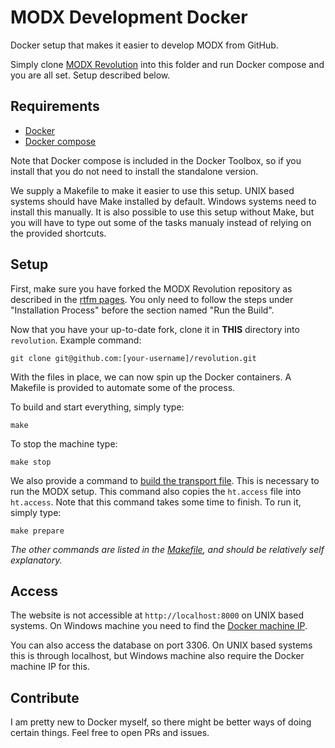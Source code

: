 # MODX Development Docker

Docker setup that makes it easier to develop MODX from GitHub.

Simply clone [MODX Revolution](https://github.com/modxcms/revolution) into this folder and run Docker compose and you are all set. Setup described below.

## Requirements

- [Docker](https://www.docker.com/community-edition)
- [Docker compose](https://docs.docker.com/compose/install/)

Note that Docker compose is included in the Docker Toolbox, so if you install that you do not need to install the standalone version.

We supply a Makefile to make it easier to use this setup. UNIX based systems should have Make installed by default. Windows systems need to install this manually. It is also possible to use this setup without Make, but you will have to type out some of the tasks manualy instead of relying on the provided shortcuts.

## Setup

First, make sure you have forked the MODX Revolution repository as described in the [rtfm pages](rhttps://docs.modx.com/revolution/2.x/getting-started/installation/git-installation#GitInstallation-GitLocation). You only need to follow the steps under "Installation Process" before the section named "Run the Build".
 
Now that you have your up-to-date fork, clone it in **THIS** directory into `revolution`. Example command:
 
```
git clone git@github.com:[your-username]/revolution.git
 ```

With the files in place, we can now spin up the Docker containers. A Makefile is provided to automate some of the process.

To build and start everything, simply type:

```
make
```

To stop the machine type:

```
make stop
```

We also provide a command to [build the transport file](https://docs.modx.com/revolution/2.x/getting-started/installation/git-installation#GitInstallation-RuntheBuild). This is necessary to run the MODX setup. This command also copies the `ht.access` file into `ht.access`. Note that this command takes some time to finish. To run it, simply type:

```
make prepare
```

*The other commands are listed in the [Makefile](https://github.com/OptimusCrime/modx-development-docker/blob/master/Makefile), and should be relatively self explanatory.*

## Access

The website is not accessible at `http://localhost:8000` on UNIX based systems. On Windows machine you need to find the [Docker machine IP](https://docs.docker.com/machine/reference/ip/).

You can also access the database on port 3306. On UNIX based systems this is through localhost, but Windows machine also require the Docker machine IP for this.

## Contribute

I am pretty new to Docker myself, so there might be better ways of doing certain things. Feel free to open PRs and issues.
